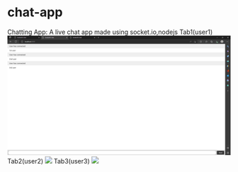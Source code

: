 # chat-app

Chatting App:
A live chat app made using socket.io,nodejs
Tab1(user1)
 ![image1](https://github.com/chnrv99/chat-app/blob/main/images/photo1.png)
Tab2(user2) 
 <img src='/images/photo2.jpg' />
Tab3(user3) 
 <img src='/images/photo3.jpg' />

